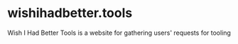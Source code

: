 # wishihadbetter.tools
Wish I Had Better Tools is a website for gathering users' requests for tooling
